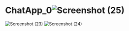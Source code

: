 
# ChatApp_0![Screenshot (25)](https://github.com/Bluebird0223/ChatApp_0/assets/70681471/eb334d3a-08f9-400e-b47e-0a85513d5ecd)
![Screenshot (23)](https://github.com/Bluebird0223/ChatApp_0/assets/70681471/efcb03f2-0ea4-409c-9b66-b7d4fabf6deb)
![Screenshot (24)](https://github.com/Bluebird0223/ChatApp_0/assets/70681471/1c66d83a-10fc-4ee3-84e7-9d508abfe3ad)

